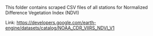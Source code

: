 This folder contains scraped CSV files of all stations for Normalized Difference Vegetation Index (NDVI)

Link: https://developers.google.com/earth-engine/datasets/catalog/NOAA_CDR_VIIRS_NDVI_V1
